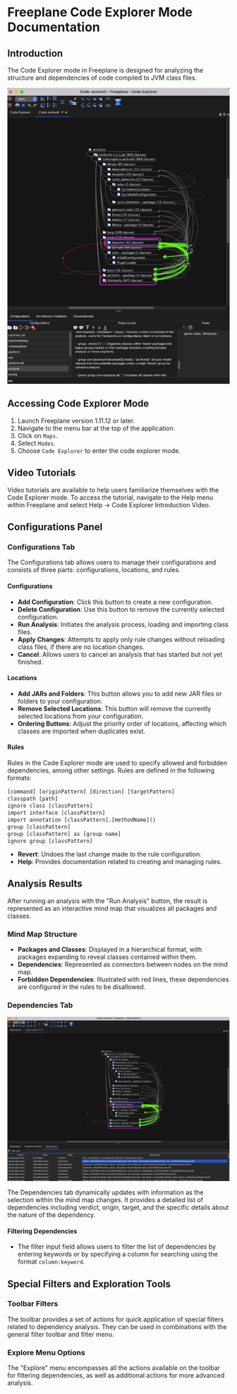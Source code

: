 
<!-- toc -->

# Freeplane Code Explorer Mode Documentation

## Introduction

The Code Explorer mode in Freeplane is designed for analyzing the structure and dependencies of code compiled to JVM class files.

![Code map](../images/codemap.png)

## Accessing Code Explorer Mode

1. Launch Freeplane version 1.11.12 or later.
2. Navigate to the menu bar at the top of the application.
3. Click on `Maps`.
4. Select `Modes`.
5. Choose `Code Explorer` to enter the code explorer mode.

## Video Tutorials

Video tutorials are available to help users familiarize themselves with the Code Explorer mode. To access the tutorial, navigate to the Help menu within Freeplane and select Help -> Code Explorer Introduction Video.

## Configurations Panel

### Configurations Tab

The Configurations tab allows users to manage their configurations and consists of three parts: configurations, locations, and rules.

#### Configurations

- **Add Configuration**: Click this button to create a new configuration.
- **Delete Configuration**: Use this button to remove the currently selected configuration.
- **Run Analysis**: Initiates the analysis process, loading and importing class files.
- **Apply Changes**: Attempts to apply only rule changes without reloading class files, if there are no location changes.
- **Cancel**: Allows users to cancel an analysis that has started but not yet finished.

#### Locations

- **Add JARs and Folders**: This button allows you to add new JAR files or folders to your configuration.
- **Remove Selected Locations**: This button will remove the currently selected locations from your configuration.
- **Ordering Buttons**: Adjust the priority order of locations, affecting which classes are imported when duplicates exist.

#### Rules

Rules in the Code Explorer mode are used to specify allowed and forbidden dependencies, among other settings. Rules are defined in the following formats:

```
[command] [originPattern] [direction] [targetPattern]
classpath [path]
ignore class [classPattern]
import interface [classPattern]
import annotation [classPattern].[methodName]()
group [classPattern]
group [classPattern] as [group name]
ignore group [classPattern]
```

- **Revert**: Undoes the last change made to the rule configuration.
- **Help**: Provides documentation related to creating and managing rules.

## Analysis Results

After running an analysis with the "Run Analysis" button, the result is represented as an interactive mind map that visualizes all packages and classes.

### Mind Map Structure

- **Packages and Classes**: Displayed in a hierarchical format, with packages expanding to reveal classes contained within them.
- **Dependencies**: Represented as connectors between nodes on the mind map.
- **Forbidden Dependencies**: Illustrated with red lines, these dependencies are configured in the rules to be disallowed.

### Dependencies Tab

![Dependencies](../images/dependencies.png)

The Dependencies tab dynamically updates with information as the selection within the mind map changes. It provides a detailed list of dependencies including verdict, origin, target, and the specific details about the nature of the dependency.

#### Filtering Dependencies

- The filter input field allows users to filter the list of dependencies by entering keywords or by specifying a column for searching using the format `column:keyword`.

## Special Filters and Exploration Tools

### Toolbar Filters

The toolbar provides a set of actions for quick application of special filters related to dependency analysis. They can be used in combinations with the general filter toolbar and filter menu.

### Explore Menu Options

The "Explore" menu encompasses all the actions available on the toolbar for filtering dependencies, as well as additional actions for more advanced analysis. 
